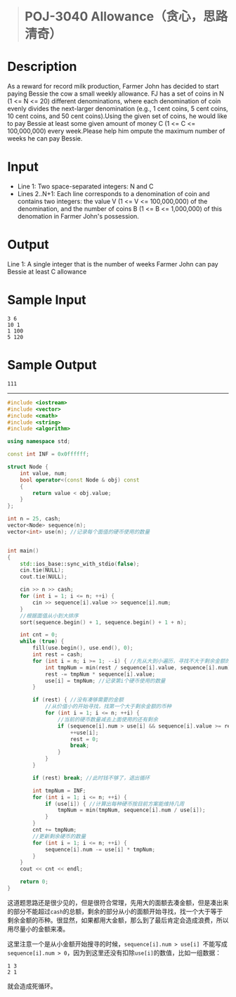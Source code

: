 > # POJ-3040 Allowance（贪心，思路清奇）

# Description

As a reward for record milk production, Farmer John has decided to start paying Bessie the cow a small weekly allowance. FJ has a set of coins in N (1 <= N <= 20) different denominations, where each denomination of coin evenly divides the next-larger denomination (e.g., 1 cent coins, 5 cent coins, 10 cent coins, and 50 cent coins).Using the given set of coins, he would like to pay Bessie at least some given amount of money C (1 <= C <= 100,000,000) every week.Please help him ompute the maximum number of weeks he can pay Bessie.

# Input

* Line 1: Two space-separated integers: N and C
* Lines 2..N+1: Each line corresponds to a denomination of coin and contains two integers: the value V (1 <= V <= 100,000,000) of the denomination, and the number of coins B (1 <= B <= 1,000,000) of this denomation in Farmer John's possession.

# Output

Line 1: A single integer that is the number of weeks Farmer John can pay Bessie at least C allowance

# Sample Input

```
3 6
10 1
1 100
5 120
```

# Sample Output

```
111
```

------

```c++
#include <iostream>
#include <vector>
#include <cmath>
#include <string>
#include <algorithm>

using namespace std;

const int INF = 0x0ffffff;

struct Node {
	int value, num;
	bool operator<(const Node & obj) const
	{
		return value < obj.value;
	}
};

int n = 25, cash;
vector<Node> sequence(n);
vector<int> use(n); //记录每个面值的硬币使用的数量


int main()
{
	std::ios_base::sync_with_stdio(false);
	cin.tie(NULL);
	cout.tie(NULL);

	cin >> n >> cash;
	for (int i = 1; i <= n; ++i) {
		cin >> sequence[i].value >> sequence[i].num;
	}
	//根据面值从小到大排序
	sort(sequence.begin() + 1, sequence.begin() + 1 + n);

	int cnt = 0;
	while (true) {
		fill(use.begin(), use.end(), 0);
		int rest = cash;
		for (int i = n; i >= 1; --i) { //先从大到小遍历，寻找不大于剩余金额的硬币
			int tmpNum = min(rest / sequence[i].value, sequence[i].num);
			rest -= tmpNum * sequence[i].value;
			use[i] = tmpNum; //记录第i个硬币使用的数量
		}

		if (rest) { //没有凑够需要的金额
			//从价值小的开始寻找，找第一个大于剩余金额的币种
			for (int i = 1; i <= n; ++i) {
				//当前的硬币数量减去上面使用的还有剩余
				if (sequence[i].num > use[i] && sequence[i].value >= rest) {
					++use[i];
					rest = 0;
					break;
				}
			}
		}

		if (rest) break; //此时钱不够了，退出循环

		int tmpNum = INF;
		for (int i = 1; i <= n; ++i) {
			if (use[i]) { //计算出每种硬币按目前方案能维持几周
				tmpNum = min(tmpNum, sequence[i].num / use[i]);
			}
		}
		cnt += tmpNum;
		//更新剩余硬币的数量
		for (int i = 1; i <= n; ++i) {
			sequence[i].num -= use[i] * tmpNum;
		}
	}
	cout << cnt << endl;

    return 0;
}
```

这道题思路还是很少见的，但是很符合常理，先用大的面额去凑金额，但是凑出来的部分不能超过`cash`的总额，剩余的部分从小的面额开始寻找，找一个大于等于剩余金额的币种。很显然，如果都用大金额，那么到了最后肯定会造成浪费，所以用尽量小的金额来凑。

这里注意一个是从小金额开始搜寻的时候，`sequence[i].num > use[i] `不能写成`sequence[i].num > 0`，因为到这里还没有扣除`use[i]`的数值，比如一组数据：

```
1 3
2 1
```

就会造成死循环。